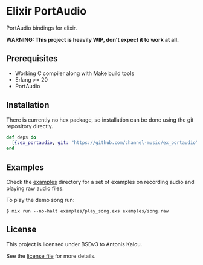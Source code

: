 # Elixir PortAudio

PortAudio bindings for elixir.

**WARNING: This project is heavily WIP, don't expect it to work at all.**

## Prerequisites

- Working C compiler along with Make build tools
- Erlang >= 20
- PortAudio

## Installation

There is currently no hex package, so installation can be done using the git
repository directly.

```elixir
def deps do 
  [{:ex_portaudio, git: "https://github.com/channel-music/ex_portaudio"}]
end
```

## Examples

Check the [examples](examples) directory for a set of examples on recording audio
and playing raw audio files.  

To play the demo song run:

```
$ mix run --no-halt examples/play_song.exs examples/song.raw
```

## License

This project is licensed under BSDv3 to Antonis Kalou.  

See the [license file](LICENSE) for more details.
